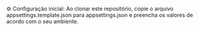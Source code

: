 ⚙️ Configuração inicial:
Ao clonar este repositório, copie o arquivo appsettings.template.json para appsettings.json e preencha os valores de acordo com o seu ambiente.
